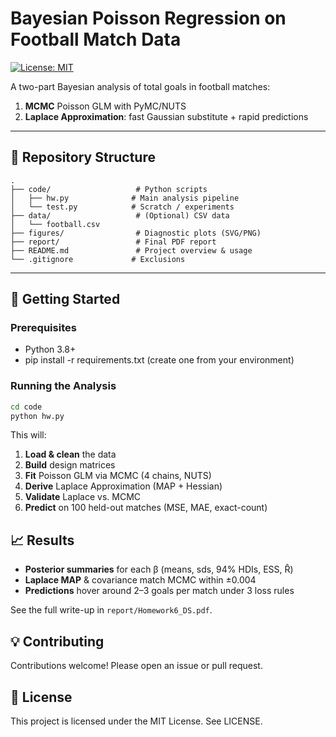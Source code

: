# Bayesian Poisson Regression on Football Match Data

[![License: MIT](https://img.shields.io/badge/License-MIT-blue.svg)](LICENSE)

A two-part Bayesian analysis of total goals in football matches:

1. **MCMC** Poisson GLM with PyMC/NUTS
2. **Laplace Approximation**: fast Gaussian substitute + rapid predictions

---

## 📂 Repository Structure

```
.
├── code/                   # Python scripts
│   ├── hw.py              # Main analysis pipeline
│   └── test.py            # Scratch / experiments
├── data/                   # (Optional) CSV data
│   └── football.csv
├── figures/                # Diagnostic plots (SVG/PNG)
├── report/                 # Final PDF report
├── README.md               # Project overview & usage
└── .gitignore             # Exclusions
```

---

## 🚀 Getting Started

### Prerequisites

- Python 3.8+
- pip install -r requirements.txt (create one from your environment)

### Running the Analysis

```bash
cd code
python hw.py
```

This will:

1. **Load & clean** the data
2. **Build** design matrices
3. **Fit** Poisson GLM via MCMC (4 chains, NUTS)
4. **Derive** Laplace Approximation (MAP + Hessian)
5. **Validate** Laplace vs. MCMC
6. **Predict** on 100 held-out matches (MSE, MAE, exact-count)

## 📈 Results

* **Posterior summaries** for each β (means, sds, 94% HDIs, ESS, R̂)
* **Laplace MAP** & covariance match MCMC within ±0.004
* **Predictions** hover around 2–3 goals per match under 3 loss rules

See the full write-up in `report/Homework6_DS.pdf`.

## 💡 Contributing

Contributions welcome! Please open an issue or pull request.

## 📄 License

This project is licensed under the MIT License. See LICENSE.
